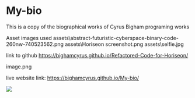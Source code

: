 # My-bio

This is a copy of the biographical works of Cyrus Bigham programing works

Asset images used 
assets\abstract-futuristic-cyberspace-binary-code-260nw-740523562.png
assets\Horiseon screenshot.png
assets\selfie.jpg

link to github
https://bighamcyrus.github.io/Refactored-Code-for-Horiseon/

image.png

live website link: https://bighamcyrus.github.io/My-bio/

![](assets/selfie.png)